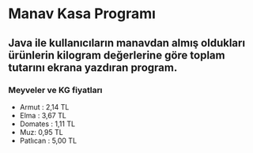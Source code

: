 # Manav Kasa Programı

## Java ile kullanıcıların manavdan almış oldukları ürünlerin kilogram değerlerine göre toplam tutarını ekrana yazdıran program.

### Meyveler ve KG fiyatları
* Armut : 2,14 TL
* Elma : 3,67 TL
* Domates : 1,11 TL
* Muz: 0,95 TL
* Patlıcan : 5,00 TL